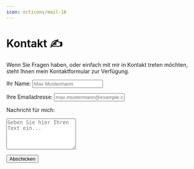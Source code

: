 ```yaml
---
icon: octicons/mail-16
---
```


# Kontakt :writing_hand:

Wenn Sie Fragen haben, oder einfach mit mir in Kontakt treten möchten, 
steht Ihnen mein Kontaktformular zur Verfügung. 

<form 
    action="https://formspree.io/f/xzbnnywk" method="POST" class="contact-form"
>
  <label for="name">Ihr Name:</label>
  <input type="text" id="name" name="name" placeholder="Max Mustermann" required>

  <label for="email">Ihre Emailadresse:</label>
  <input type="email" id="email" name="email" placeholder="max.mustermann@example.com" required>

  <label for="message">Nachricht für mich:</label>
  <textarea id="message" name="message" placeholder="Geben Sie hier Ihren Text ein..." rows="5" required></textarea>

  <button type="submit">Abschicken</button>
</form>
